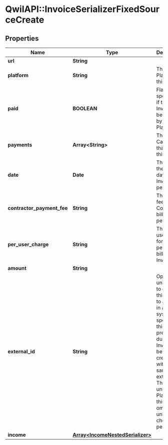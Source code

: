 # QwilAPI::InvoiceSerializerFixedSourceCreate

## Properties
Name | Type | Description | Notes
------------ | ------------- | ------------- | -------------
**url** | **String** |  | 
**platform** | **String** | The Platform for this Invoice | 
**paid** | **BOOLEAN** | Flag specifying if the Invoice has been paid by the Platform. | 
**payments** | **Array&lt;String&gt;** | The Cashouts that pay for this Invoice. | 
**date** | **Date** | The date of the final day in the Invoice period. | 
**contractor_payment_fee** | **String** | The total fee for Contractors billed this period. | 
**per_user_charge** | **String** | The per-user charge for the period billed in this Invoice. | 
**amount** | **String** |  | 
**external_id** | **String** | Optional unique ID to correlate this Invoice to a record in another system. If specified, this will prevent duplicate Invoices being created with the same external_id. This field is unique per Platform. If this field is omitted, no uniqueness check is performed. | 
**income** | [**Array&lt;IncomeNestedSerializer&gt;**](IncomeNestedSerializer.md) |  | 


